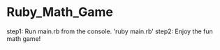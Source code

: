 # Ruby_Math_Game

step1: Run main.rb from the console. 'ruby main.rb'
step2: Enjoy the fun math game!
